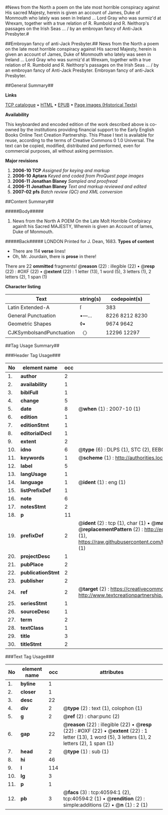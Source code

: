 #News from the North a poem on the late most horrible conspiracy against His sacred Majesty, herein is given an account of James, Duke of Monmouth who lately was seen in Ireland ... Lord Gray who was surmiz'd at Wrexam, together with a true relation of R. Rumbold and R. Nelthorp's passages on the Irish Seas ... / by an embroyan fancy of Anti-Jack Presbyter.#

##Embroyan fancy of anti-Jack Presbyter.##
News from the North a poem on the late most horrible conspiracy against His sacred Majesty, herein is given an account of James, Duke of Monmouth who lately was seen in Ireland ... Lord Gray who was surmiz'd at Wrexam, together with a true relation of R. Rumbold and R. Nelthorp's passages on the Irish Seas ... / by an embroyan fancy of Anti-Jack Presbyter.
Embroyan fancy of anti-Jack Presbyter.

##General Summary##

**Links**

[TCP catalogue](http://www.ota.ox.ac.uk/tcp/)  • 
[HTML](http://tei.it.ox.ac.uk/tcp/Texts-HTML/free/A52/A52222.html)  • 
[EPUB](http://tei.it.ox.ac.uk/tcp/Texts-EPUB/free/A52/A52222.epub) • 
[Page images (Historical Texts)](https://data.historicaltexts.jisc.ac.uk/view?pubId=eebo-07940702e&pageId=eebo-07940702e-40594-1)

**Availability**

This keyboarded and encoded edition of the
	       work described above is co-owned by the institutions
	       providing financial support to the Early English Books
	       Online Text Creation Partnership. This Phase I text is
	       available for reuse, according to the terms of Creative
	       Commons 0 1.0 Universal. The text can be copied,
	       modified, distributed and performed, even for
	       commercial purposes, all without asking permission.

**Major revisions**

1. __2006-10__ __TCP__ *Assigned for keying and markup*
1. __2006-10__ __Aptara__ *Keyed and coded from ProQuest page images*
1. __2006-11__ __Jonathan Blaney__ *Sampled and proofread*
1. __2006-11__ __Jonathan Blaney__ *Text and markup reviewed and edited*
1. __2007-02__ __pfs__ *Batch review (QC) and XML conversion*

##Content Summary##

#####Body#####

1. News from the North
A
POEM
On the Late Moſt Horrible Conſpiracy againſt his
Sacred MAJESTY,
Wherein is given an Account of
Iames, Duke of Monmouth.

#####Back#####
LONDON Printed for J. Dean, 1683.
**Types of content**

  * There are 114 **verse** lines!
  * Oh, Mr. Jourdain, there is **prose** in there!

There are 22 **ommitted** fragments! 
 @__reason__ (22) : illegible (22)  •  @__resp__ (22) : #OXF (22)  •  @__extent__ (22) : 1 letter (13), 1 word (5), 3 letters (1), 2 letters (2), 1 span (1)

**Character listing**


|Text|string(s)|codepoint(s)|
|---|---|---|
|Latin Extended-A|ſ|383|
|General Punctuation|•—…|8226 8212 8230|
|Geometric Shapes|◊▪|9674 9642|
|CJKSymbolsandPunctuation|〈〉|12296 12297|

##Tag Usage Summary##

###Header Tag Usage###

|No|element name|occ|attributes|
|---|---|---|---|
|1.|__author__|2||
|2.|__availability__|1||
|3.|__biblFull__|1||
|4.|__change__|5||
|5.|__date__|8| @__when__ (1) : 2007-10 (1)|
|6.|__edition__|1||
|7.|__editionStmt__|1||
|8.|__editorialDecl__|1||
|9.|__extent__|2||
|10.|__idno__|6| @__type__ (6) : DLPS (1), STC (2), EEBO-CITATION (1), OCLC (1), VID (1)|
|11.|__keywords__|1| @__scheme__ (1) : http://authorities.loc.gov/ (1)|
|12.|__label__|5||
|13.|__langUsage__|1||
|14.|__language__|1| @__ident__ (1) : eng (1)|
|15.|__listPrefixDef__|1||
|16.|__note__|6||
|17.|__notesStmt__|2||
|18.|__p__|11||
|19.|__prefixDef__|2| @__ident__ (2) : tcp (1), char (1)  •  @__matchPattern__ (2) : ([0-9\-]+):([0-9IVX]+) (1), (.+) (1)  •  @__replacementPattern__ (2) : http://eebo.chadwyck.com/downloadtiff?vid=$1&page=$2 (1), https://raw.githubusercontent.com/textcreationpartnership/Texts/master/tcpchars.xml#$1 (1)|
|20.|__projectDesc__|1||
|21.|__pubPlace__|2||
|22.|__publicationStmt__|2||
|23.|__publisher__|2||
|24.|__ref__|2| @__target__ (2) : https://creativecommons.org/publicdomain/zero/1.0/ (1), http://www.textcreationpartnership.org/docs/. (1)|
|25.|__seriesStmt__|1||
|26.|__sourceDesc__|1||
|27.|__term__|2||
|28.|__textClass__|1||
|29.|__title__|3||
|30.|__titleStmt__|2||


###Text Tag Usage###

|No|element name|occ|attributes|
|---|---|---|---|
|1.|__byline__|1||
|2.|__closer__|1||
|3.|__desc__|22||
|4.|__div__|2| @__type__ (2) : text (1), colophon (1)|
|5.|__g__|2| @__ref__ (2) : char:punc (2)|
|6.|__gap__|22| @__reason__ (22) : illegible (22)  •  @__resp__ (22) : #OXF (22)  •  @__extent__ (22) : 1 letter (13), 1 word (5), 3 letters (1), 2 letters (2), 1 span (1)|
|7.|__head__|2| @__type__ (1) : sub (1)|
|8.|__hi__|46||
|9.|__l__|114||
|10.|__lg__|3||
|11.|__p__|1||
|12.|__pb__|3| @__facs__ (3) : tcp:40594:1 (2), tcp:40594:2 (1)  •  @__rendition__ (2) : simple:additions (2)  •  @__n__ (1) : 2 (1)|
